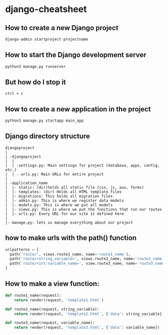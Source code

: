 # django-cheatsheet

## How to create a new Django project
```bash
django-admin startproject projectname
```

## How to start the Django development server
```bash
python3 manage.py runserver
```


## But how do I stop it
```
ctrl + c
```
## How to create a new application in the project
```bash
python3 manage.py startapp main_app
```

## Django directory structure
```
djangoproject
|
| -djangoproject
|  |
|  | -settings.py: Main settings for project (database, apps, config, etc.)
|  | - urls.py: Main URLs for entire project
|
| -application_name
|  |- static: (dir)holds all static file (css, js, aux, forms)
|  |- templates: (dir) Holds all HTML template files
|  |- migrations: This holds all migration files
|  |- admin.py: This is where we register data models
|  |- models.py: This is where we put all models
|  |- views.py: This is where we put the functions that run our routes
|  |- urls.py: Every URL for our site is defined here
|
|- manage.py: lets us manage everything about our project
```

## how to make urls with the path() function
```python
urlpatterns = [
  path('route/', views.route1_name, name='route1_name'),
  path('route/<string_variable>', views.route2_name, name='route2_name'),
  path('route/<int:variable_name>', view.route3_name, name='route3_name'),
]
```

## How to make a view function:
```python
def route1_name(request):
    return render(request, 'template1.html')

def route2_name(request, string_variable):
    return render(request, 'template2.html', {'data': string_variable})

def route3_name(request, variable_name):
    return render(request, 'template3.html', {'data': variable_name})    
```

